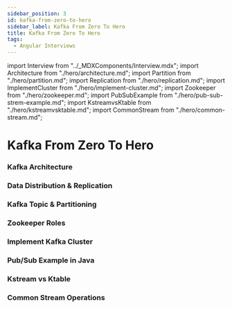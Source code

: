 ```yaml
---
sidebar_position: 3
id: kafka-from-zero-to-hero
sidebar_label: Kafka From Zero To Hero
title: Kafka From Zero To Hero
tags:
  - Angular Interviews
---
```


import Interview from "../_MDXComponents/Interview.mdx";
import Architecture from "./hero/architecture.md";
import Partition from "./hero/partition.md";
import Replication from "./hero/replication.md";
import ImplementCluster from "./hero/implement-cluster.md";
import Zookeeper from "./hero/zookeeper.md";
import PubSubExample from "./hero/pub-sub-strem-example.md";
import KstreamvsKtable from "./hero/kstreamvsktable.md";
import CommonStream from "./hero/common-stream.md";

# Kafka From Zero To Hero

### Kafka Architecture
<Architecture />

### Data Distribution & Replication
<Replication />

### Kafka Topic & Partitioning
<Partition />

### Zookeeper Roles
<Zookeeper />

### Implement Kafka Cluster
<ImplementCluster />

### Pub/Sub Example in Java
<PubSubExample />

### Kstream vs Ktable
<KstreamvsKtable />

### Common Stream Operations
<CommonStream />
